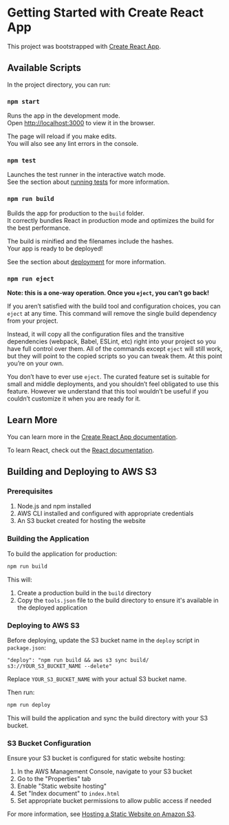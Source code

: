 # Getting Started with Create React App

This project was bootstrapped with [Create React App](https://github.com/facebook/create-react-app).

## Available Scripts

In the project directory, you can run:

### `npm start`

Runs the app in the development mode.\
Open [http://localhost:3000](http://localhost:3000) to view it in the browser.

The page will reload if you make edits.\
You will also see any lint errors in the console.

### `npm test`

Launches the test runner in the interactive watch mode.\
See the section about [running tests](https://facebook.github.io/create-react-app/docs/running-tests) for more information.

### `npm run build`

Builds the app for production to the `build` folder.\
It correctly bundles React in production mode and optimizes the build for the best performance.

The build is minified and the filenames include the hashes.\
Your app is ready to be deployed!

See the section about [deployment](https://facebook.github.io/create-react-app/docs/deployment) for more information.

### `npm run eject`

**Note: this is a one-way operation. Once you `eject`, you can’t go back!**

If you aren’t satisfied with the build tool and configuration choices, you can `eject` at any time. This command will remove the single build dependency from your project.

Instead, it will copy all the configuration files and the transitive dependencies (webpack, Babel, ESLint, etc) right into your project so you have full control over them. All of the commands except `eject` will still work, but they will point to the copied scripts so you can tweak them. At this point you’re on your own.

You don’t have to ever use `eject`. The curated feature set is suitable for small and middle deployments, and you shouldn’t feel obligated to use this feature. However we understand that this tool wouldn’t be useful if you couldn’t customize it when you are ready for it.

## Learn More

You can learn more in the [Create React App documentation](https://facebook.github.io/create-react-app/docs/getting-started).

To learn React, check out the [React documentation](https://reactjs.org/).

## Building and Deploying to AWS S3

### Prerequisites

1. Node.js and npm installed
2. AWS CLI installed and configured with appropriate credentials
3. An S3 bucket created for hosting the website

### Building the Application

To build the application for production:

```bash
npm run build
```

This will:
1. Create a production build in the `build` directory
2. Copy the `tools.json` file to the build directory to ensure it's available in the deployed application

### Deploying to AWS S3

Before deploying, update the S3 bucket name in the `deploy` script in `package.json`:

```
"deploy": "npm run build && aws s3 sync build/ s3://YOUR_S3_BUCKET_NAME --delete"
```

Replace `YOUR_S3_BUCKET_NAME` with your actual S3 bucket name.

Then run:

```bash
npm run deploy
```

This will build the application and sync the build directory with your S3 bucket.

### S3 Bucket Configuration

Ensure your S3 bucket is configured for static website hosting:

1. In the AWS Management Console, navigate to your S3 bucket
2. Go to the "Properties" tab
3. Enable "Static website hosting"
4. Set "Index document" to `index.html`
5. Set appropriate bucket permissions to allow public access if needed

For more information, see [Hosting a Static Website on Amazon S3](https://docs.aws.amazon.com/AmazonS3/latest/userguide/WebsiteHosting.html).
